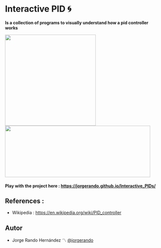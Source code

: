 # Interactive PID :cyclone:
**Is a collection of programs to visually understand how a pid controller works**

<img src="https://user-images.githubusercontent.com/69701088/156851248-dc2d6777-d927-4fbb-9507-f9312af57cbf.gif" width="300" height="300"/><img src="https://user-images.githubusercontent.com/69701088/158056085-e3c9f0a9-b363-46c8-9c42-6f23d7465b3a.png" width="480" height="170"/> </div>

#### Play with the project here : https://jorgerando.github.io/Interactive_PIDs/

## References :
- Wikipedia : https://en.wikipedia.org/wiki/PID_controller
## Autor
* Jorge Rando Hernández :part_alternation_mark: [@jorgerando](https://github.com/jorgerando)
